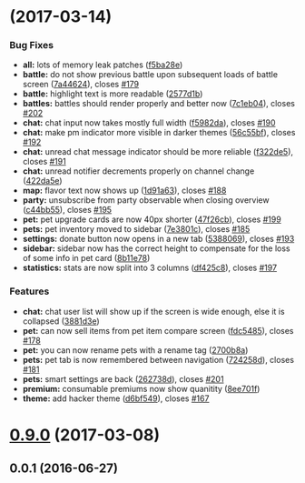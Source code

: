 <a name=""></a>
# [](https://github.com/IdleLands/Play/compare/0.9.0...v) (2017-03-14)


### Bug Fixes

* **all:** lots of memory leak patches ([f5ba28e](https://github.com/IdleLands/Play/commit/f5ba28e))
* **battle:** do not show previous battle upon subsequent loads of battle screen ([7a44624](https://github.com/IdleLands/Play/commit/7a44624)), closes [#179](https://github.com/IdleLands/Play/issues/179)
* **battle:** highlight text is more readable ([2577d1b](https://github.com/IdleLands/Play/commit/2577d1b))
* **battles:** battles should render properly and better now ([7c1eb04](https://github.com/IdleLands/Play/commit/7c1eb04)), closes [#202](https://github.com/IdleLands/Play/issues/202)
* **chat:** chat input now takes mostly full width ([f5982da](https://github.com/IdleLands/Play/commit/f5982da)), closes [#190](https://github.com/IdleLands/Play/issues/190)
* **chat:** make pm indicator more visible in darker themes ([56c55bf](https://github.com/IdleLands/Play/commit/56c55bf)), closes [#192](https://github.com/IdleLands/Play/issues/192)
* **chat:** unread chat message indicator should be more reliable ([f322de5](https://github.com/IdleLands/Play/commit/f322de5)), closes [#191](https://github.com/IdleLands/Play/issues/191)
* **chat:** unread notifier decrements properly on channel change ([422da5e](https://github.com/IdleLands/Play/commit/422da5e))
* **map:** flavor text now shows up ([1d91a63](https://github.com/IdleLands/Play/commit/1d91a63)), closes [#188](https://github.com/IdleLands/Play/issues/188)
* **party:** unsubscribe from party observable when closing overview ([c44bb55](https://github.com/IdleLands/Play/commit/c44bb55)), closes [#195](https://github.com/IdleLands/Play/issues/195)
* **pet:** pet upgrade cards are now 40px shorter ([47f26cb](https://github.com/IdleLands/Play/commit/47f26cb)), closes [#199](https://github.com/IdleLands/Play/issues/199)
* **pets:** pet inventory moved to sidebar ([7e3801c](https://github.com/IdleLands/Play/commit/7e3801c)), closes [#185](https://github.com/IdleLands/Play/issues/185)
* **settings:** donate button now opens in a new tab ([5388069](https://github.com/IdleLands/Play/commit/5388069)), closes [#193](https://github.com/IdleLands/Play/issues/193)
* **sidebar:** sidebar now has the correct height to compensate for the loss of some info in pet card ([8b11e78](https://github.com/IdleLands/Play/commit/8b11e78))
* **statistics:** stats are now split into 3 columns ([df425c8](https://github.com/IdleLands/Play/commit/df425c8)), closes [#197](https://github.com/IdleLands/Play/issues/197)


### Features

* **chat:** chat user list will show up if the screen is wide enough, else it is collapsed ([3881d3e](https://github.com/IdleLands/Play/commit/3881d3e))
* **pet:** can now sell items from pet item compare screen ([fdc5485](https://github.com/IdleLands/Play/commit/fdc5485)), closes [#178](https://github.com/IdleLands/Play/issues/178)
* **pet:** you can now rename pets with a rename tag ([2700b8a](https://github.com/IdleLands/Play/commit/2700b8a))
* **pets:** pet tab is now remembered between navigation ([724258d](https://github.com/IdleLands/Play/commit/724258d)), closes [#181](https://github.com/IdleLands/Play/issues/181)
* **pets:** smart settings are back ([262738d](https://github.com/IdleLands/Play/commit/262738d)), closes [#201](https://github.com/IdleLands/Play/issues/201)
* **premium:** consumable premiums now show quanitity ([8ee701f](https://github.com/IdleLands/Play/commit/8ee701f))
* **theme:** add hacker theme ([d6bf549](https://github.com/IdleLands/Play/commit/d6bf549)), closes [#167](https://github.com/IdleLands/Play/issues/167)



<a name="0.9.0"></a>
# [0.9.0](https://github.com/IdleLands/Play/compare/0.0.1...0.9.0) (2017-03-08)



<a name="0.0.1"></a>
## 0.0.1 (2016-06-27)



